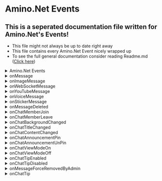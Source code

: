 # Amino.Net Events
## This is a seperated documentation file written for Amino.Net's Events!
- This file might not always be up to date right away
- This file contains every Amino.Net Event nicely wrapped up
- To see the full general documentation consider reading Readme.md ([Click here](https://github.com/FabioGaming/Amino.NET))


<details>
<summary id="functionName">Amino.Net Events</summary>

- This library features a number of events that you can subscribe to!
- All events run on an Amino.Client() instance!
- All events will return either a value or an Object.
</details>

<details>
<summary id="functionName">onMessage</summary>
<p id="functionDescription">This event fires each time the Client receives a Text message</p>

### Event:
- This event returns an Amino.Objects.Message object
### Example:
```CSharp
static void onMessageEvent(Amino.Objects.Message message) 
{
    Console.WriteLine($"User {message.Author.userName} has sent a message: {message.content} in chat: {message.chatId}");
}


[...]

static void main(string[] args) 
{
    [...]
    client.onMessage += onMessageEvent;
}
```

### Returns:
- Amino.Objects.Message
</details>

<details>
<summary id="functionName">onImageMessage</summary>
<p id="functionDescription">This event fires each time the Client receives an Image message</p>

### Event:
- This event returns an Amino.Objects.ImageMessage Object
### Example:
```CSharp
static void onImageMessageEvent(Amino.Objects.ImageMessage imageMessage) 
{
    Console.WriteLine($"User {imageMessage.Author.nickname} has sent an image: {imageMessage.mediaUrl}");
}


[...]

static void main(string[] args) 
{
    [...]
    client.onImageMessage += onImageMessageEvent;
}
```

### Returns:
- Amino.Objects.ImageMessage
</details>

<details>
<summary id="functionName">onWebSocketMessage</summary>
<p id="functionDescription">This event fires each time a websocket message has been recevied by the Client</p>

### Event:
- This event returns a string, that being the raw (probably JSON) websocket message
### Example:
```CSharp
static void onWebSocketMessageEvent(string socketMessage) 
{
    Console.WriteLine("Recevied websocket message: " + socketMessage);
}


[...]

static void main(string[] args) 
{
    [...]
    client.onWebSocketMessage += onWebSocketMessageEvent;
}
```

### Returns:
- string
</details>

<details>
<summary id="functionName">onYouTubeMessage</summary>
<p id="functionDescription">This event fires each time a YouTube message has been received by the Client</p>

### Event:
- This event returns an Amino.Objects.YouTubeMessage Object
### Example:
```CSharp
static void onYouTubeMessageEvent(Amino.Objects.YouTubeMessage youtubeMessage) 
{
    Console.WriteLine("Video title of the received Video: " + youtubeMessage.videoTitle);
}


[...]

static void main(string[] args) 
{
    [...]
    client.onYouTubeMessage += onYouTubeMessageEvent;
}
```

### Returns:
- Amino.Objects.YouTubeMessage
</details>

<details>
<summary id="functionName">onVoiceMessage</summary>
<p id="functionDescription">This event fires each time a Voice message / note is received by the Client</p>

### Event:
- This event returns an Amino.Objects.VoiceMessage Object
### Example:
```CSharp
static void onVoiceMessageEvent(Amino.Objects.VoiceMessage voiceMessage) 
{
    Console.WriteLine("URL to the audio file: " + voiceMessage.mediaValue);
    Console.WriteLine("Duration of the voice message: " + voiceMessage.Extensions.duration);
}


[...]

static void main(string[] args) 
{
    [...]
    client.onVoiceMessage += onVoiceMessageEvent;
}
```

### Returns:
- Amino.Objects.VoiceMessage
</details>

<details>
<summary id="functionName">onStickerMessage</summary>
<p id="functionDescription">This event fires each time an Amino sticker message has been received by the Client</p>

### Event:
- This event returns an Amino.Objects.StickerMessage Object
### Example:
```CSharp
static void onStickerMessageEvent(Amino.Objects.StickerMessage stickerMessage)
{
    Console.WriteLine("Sticker ID: " + stickerMessage.Sticker.stickerId);
}


[...]

static void main(string[] args) 
{
    [...]
    client.onStickerMessage += onStickerMessageEvent;
}
```

### Returns:
- Amino.Objects.StickerMessage
</details>


<details>
<summary id="functionName">onMessageDeleted</summary>
<p id="functionDescription">This event fires each time an Amino message has been deleted in any chat where the current Amino account is in</p>

### Event:
- This even returns an Amino.Objects.DeletedMessage Object
### Example:
```CSharp
static void onDeletedMessageEvent(Amino.Objects.DeletedMessage deletedMessage)
{
    Console.WriteLine($"User: {deletedMessage.Author.username}({deletedMessage.Author.userId}) has deleted a message in chat: {deletedMessage.chatId}");
}


[...]

static void main(string[] args) 
{
    [...]
    client.onMessageDeleted += onStickerMessageEvent;
}
```

### Returns:
- Amino.Objects.DeletedMessage
</details>


<details>
<summary id="functionName">onChatMemberJoin</summary>
<p id="functionDescription">This event fires each time an Amino user has joined a chat thread where the current Amino account is in</p>

### Event:
- This event returns an Amino.Obejcts.JoinedChatMember Object

### Example:
```CSharp
static void onUserChatJoinEvent(Amino.Objects.JoinedChatMember joinedMember)
{
    Console.WriteLine($"User: {joinedMember.Author.nickname} joined chat {joinedMember.chatId}");
}


[...]

static void main(string[] args) 
{
    [...]
    client.onChatMemberJoin += onUserChatJoinEvent;
}
```

### Returns:
- Amino.Objects.JoinedChatMember
</details>


<details>
<summary id="functionName">onChatMemberLeave</summary>
<p id="functionDescription">This even fires each time an Amino user has left a chat where the current Amino account is in</p>

### Event:
- This event returns an Amino.Objects.LeftChatMember Object
### Example:
```CSharp
static void onUserChatLeaveEvent(Amino.Objects.LeftChatMember leftMember)
{
    Console.WriteLine($"User: {leftMember.userId} left chat {leftMember.chatId}");
}


[...]

static void main(string[] args) 
{
    [...]
    client.onChatMemberLeave += onUserChatLeaveEvent;
}
```

### Returns:
- Amino.Objects.LeftChatMember
</details>


<details>
<summary id="functionName">onChatBackgroundChanged</summary>
<p id="functionDescription">This event fires each time an Amino chat thread background has been changed (only chats where the current Amino account is in)</p>

### Event:
- This event returns an Amino.Objects.ChatEvent Object

### Example:
```CSharp
static void onChatBackgroundChangedEvent(Amino.Objects.ChatEvent chatEvent)
{
    Console.WriteLine($"Background in Chat thread {chatEvent.chatId} has changed.");
}


[...]

static void main(string[] args) 
{
    [...]
    client.onChatBackgroundChanged += onChatBackgroundChangedEvent;
}
```

### Returns:
- Amino.Objects.ChatEvent
</details>


<details>
<summary id="functionName">onChatTitleChanged</summary>
<p id="functionDescription">This event fires each time an Amino chat thread Title has been changed (only for chats where the current Amino account is in)</p>

### Event:
- This event returns an Amino.Objects.ChatEvent Object
### Example:
```CSharp
static void onChatTitleChangedEvent(Amino.Objects.ChatEvent chatEvent)
{
    Console.WriteLine($"Title of Chat thread {chatEvent.chatId} has changed.");
}


[...]

static void main(string[] args) 
{
    [...]
    client.onChatTitleChanged += onChatTitleChangedEvent;
}
```

### Returns:
- Amino.Objects.ChatEvent
</details>


<details>
<summary id="functionName">onChatContentChanged</summary>
<p id="functionDescription">This event fires each time an Amino chat thread Content (Description) has been changed (only for chats where the current Amino account is in)</p>

### Event:
- This event returns an Amino.Objects.ChatEvent Object
### Example:
```CSharp
static void onChatContentChangedEvent(Amino.Objects.ChatEvent chatEvent)
{
    Console.WriteLine($"Content of Chat thread {chatEvent.chatId} has changed.");
}


[...]

static void main(string[] args) 
{
    [...]
    client.onChatContentChanged += onChatContentChangedEvent;
}
```

### Returns:
- Amino.Objects.ChatEvent
</details>



<details>
<summary id="functionName">onChatAnnouncementPin</summary>
<p id="functionDescription">This event fires each time an Amino chat Announcement has been pinned /    changed (only for chats where the current Amino account is in)</p>

### Event:
- This event returns an Amino.Objects.ChatAnnouncement Object
### Example:
```CSharp
static void onChatAnnouncementChangedEvent(Amino.Objects.ChatAnnouncement chatAnnouncement)
{
    Console.WriteLine($"Chat Announcement of Chat thread {chatAnnouncement.chatId} has changed to {chatAnnouncement.content}.");
}


[...]

static void main(string[] args) 
{
    [...]
    client.onChatAnnouncementPin += onChatAnnouncementChangedEvent;
}
```

### Returns:
- Amino.Objects.ChatAnnouncement
</details>


<details>
<summary id="functionName">onChatAnnouncementUnPin</summary>
<p id="functionDescription">This event fires each time an Amino chat Announcement has been unpinned /    removed (only for chats where the current Amino account is in)</p>

### Event:
- This event returns an Amino.Objects.ChatEvent Object
### Example:
```CSharp
static void onChatAnnouncementRemovedEvent(Amino.Objects.ChatEvent chatEvent)
{
    Console.WriteLine($"Chat Announcement of Chat thread {chatEvent.chatId} has been removed.");
}


[...]

static void main(string[] args) 
{
    [...]
    client.onChatAnnouncementUnPin += onChatAnnouncementRemovedEvent;
}
```

### Returns:
- Amino.Objects.ChatEvent
</details>


<details>
<summary id="functionName">onChatViewModeOn</summary>
<p id="functionDescription">This event fires each time an Amino chat has been put on ViewMode (only for chats where the current Amino account is in)</p>

### Event:
- This event returns an Amino.Objects.ViewMode Object
### Example:
```CSharp
static void onChatViewModeToggle(Amino.Objects.ViewMode viewMode)
{
    Console.WriteLine($"Chat {viewMode.chatId} got put into ViewMode by {viewMode.Author.nickname}");
}


[...]

static void main(string[] args) 
{
    [...]
    client.onChatViewModeOn += onChatViewModeToggle;
}
```

### Returns:
- Amino.Objects.ViewMode
</details>


<details>
<summary id="functionName">onChatViewModeOff</summary>
<p id="functionDescription">This event fires each time an Amino chat has been put out of ViewMode (only for chats where the current Amino account is in)</p>

### Event:
- This event returns an Amino.Objects.ViewMode Object
### Example:
```CSharp
static void onChatViewModeToggle(Amino.Objects.ViewMode viewMode)
{
    Console.WriteLine($"Chat {viewMode.chatId} got put out of ViewMode by {viewMode.Author.nickname}");
}


[...]

static void main(string[] args) 
{
    [...]
    client.onChatViewModeOff += onChatViewModeToggle;
}
```
### Returns:
- Amino.Objects.ViewMode
</details>


<details>
<summary id="functionName">onChatTipEnabled</summary>
<p id="functionDescription">This event fires each time an Amino chat has enabled Chat Tipping (only for chats where the current Amino account is in)</p>

### Event:
- This event returns an Amino.Objects.chatTipToggle Object
### Example:
```CSharp
static void onChatTipToggle(Amino.Objects.ChatTipToggle chatTipToggle)
{
    Console.WriteLine($"Chat {chatTipToggle.chatId} has enabled tipping");
}


[...]

static void main(string[] args) 
{
    [...]
    client.onChatTipEnabled += onChatTipToggle;
}
```
### Returns:
- Amino.Objects.ChatTipToggle
</details>


<details>
<summary id="functionName">onChatTipDisabled</summary>
<p id="functionDescription">This event fires each time an Amino chat has disabled Chat Tipping (only for chats where the current Amino account is in)</p>

### Event:
- This event returns an Amino.Objects.chatTipToggle Object
### Example:
```CSharp
static void onChatTipToggle(Amino.Objects.ChatTipToggle chatTipToggle)
{
    Console.WriteLine($"Chat {chatTipToggle.chatId} has disabled tipping");
}


[...]

static void main(string[] args) 
{
    [...]
    client.onChatTipDisabled += onChatTipToggle;
}
```
### Returns:
- Amino.Objects.ChatTipToggle
</details>


<details>
<summary id="functionName">onMessageForceRemovedByAdmin</summary>
<p id="functionDescription">This event fires each time an Amino chat message has been removed by an admin (only for chats where the current Amino account is in)</p>

### Event:
- This event returns an Amino.Objects.SpecialChatEvent Object
### Example:
```CSharp
static void onMesssageRemoved(Amino.Objects.SpecialChatEvent specialChatEvent)
{
    Console.WriteLine($"Message {specialChatEvent.messageId} has been removed on chat {specialChatEvent.chatId} by {specialChatEvent.Author.nickname}");
}


[...]

static void main(string[] args) 
{
    [...]
    client.onMessageForceRemovedByAdmins += onChatMessageRemoved;
}
```
### Returns:
- Amino.Objects.SpecialChatEvent
</details>


<details>
<summary id="functionName">onChatTip</summary>
<p id="functionDescription">This event fires each time an Amino user has given a chat tip(only for chats where the current Amino account is in)</p>

### Event:
- This event returns an Amino.Objects.ChatTip Object
### Example:
```CSharp
static void chatTip(Amino.Objects.ChatTip tip)
{
    Console.WriteLine($"User {tip.Author.nickname} has tipped {tip.Extensions.tippedCoins} Coins in chat {tip.chatId}");
}


[...]

static void main(string[] args) 
{
    [...]
    client.onChatTip += chatTip;
}
```
### Returns:
- Amino.Objects.ChatTip
</details>





<!--- JUST A TEMPLATE

<details>
<summary id="functionName"></summary>
<p id="functionDescription"></p>

### Event:

### Example:
```CSharp
```

### Returns:
</details>
--->


<!---

<style>
#functionName {
    font-size:15px;
    font-weight: bold;
}
#functionDescription {
    font-style: italic
}

summary {
    padding: 8px;
    cursor: pointer;
}

</style> 

--->